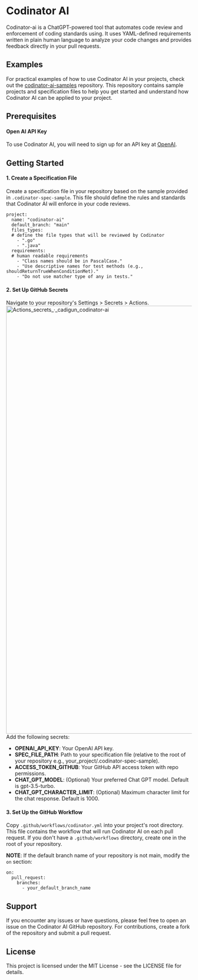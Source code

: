 # Codinator AI
Codinator-ai is a ChatGPT-powered tool that automates code review and enforcement of coding standards using.
It uses YAML-defined requirements written in plain human language to analyze your code changes and provides feedback directly in your pull requests.

## Examples
For practical examples of how to use Codinator AI in your projects, check out the [codinator-ai-samples](https://github.com/cadigun/codinator-ai-samples/pulls) repository.
This repository contains sample projects and specification files to help you get started and understand how Codinator AI can be applied to your project.

## Prerequisites
#### Open AI API Key
To use Codinator AI, you will need to sign up for an API key at [OpenAI](https://beta.openai.com/signup/).

## Getting Started
#### 1. Create a Specification File
Create a specification file in your repository based on the sample provided in `.codinator-spec-sample`. This file should define the rules and standards that Codinator AI will enforce in your code reviews.
```
project:
  name: "codinator-ai"
  default_branch: "main"
  files_types:
  # define the file types that will be reviewed by Codinator
    - ".go"
    - ".java"
  requirements:
  # human readable requirements
    - "Class names should be in PascalCase."
    - "Use descriptive names for test methods (e.g., shouldReturnTrueWhenConditionMet)."
    - "Do not use matcher type of any in tests."
```

#### 2. Set Up GitHub Secrets
Navigate to your repository's Settings > Secrets > Actions.
<img width="1159" alt="Actions_secrets_·_cadigun_codinator-ai" src="https://github.com/cadigun/codinator-ai/assets/10423381/612bb4d3-ce00-4ebc-a854-997edc80fee1">
Add the following secrets:
- **OPENAI_API_KEY**: Your OpenAI API key.
- **SPEC_FILE_PATH**: Path to your specification file (relative to the root of your repository e.g., your_project/.codinator-spec-sample).
- **ACCESS_TOKEN_GITHUB**: Your GitHub API access token with repo permissions.
- **CHAT_GPT_MODEL**: (Optional) Your preferred Chat GPT model. Default is gpt-3.5-turbo. 
- **CHAT_GPT_CHARACTER_LIMIT**: (Optional) Maximum character limit for the chat response. Default is 1000.

#### 3.  Set Up the GitHub Workflow
Copy `.github/workflows/codinator.yml` into your project's root directory.
This file contains the workflow that will run Codinator AI on each pull request.
If you don't have a `.github/workflows` directory, create one in the root of your repository.

**NOTE**: If the default branch name of your repository is not main, modify the `on` section:
```angular2html
on:
  pull_request:
    branches:
      - your_default_branch_name
```

## Support
If you encounter any issues or have questions, please feel free to open an issue on the Codinator AI GitHub repository.
For contributions, create a fork of the repository and submit a pull request.

## License
This project is licensed under the MIT License - see the LICENSE file for details.

